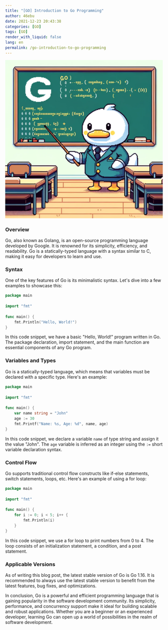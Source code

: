 ```yaml
---
title: "[GO] Introduction to Go Programming"
author: 46ebu
date: 2021-12-23 20:43:38 
categories: [GO]
tags: [GO]
render_with_liquid: false
lang: en
permalink: /go-introduction-to-go-programming
---
```


![Intro](/assets/img/post/go.png)
### Overview
Go, also known as Golang, is an open-source programming language developed by Google. It is renowned for its simplicity, efficiency, and readability. Go is a statically-typed language with a syntax similar to C, making it easy for developers to learn and use. 

### Syntax
One of the key features of Go is its minimalistic syntax. Let's dive into a few examples to showcase this:

```go
package main

import "fmt"

func main() {
    fmt.Println("Hello, World!")
}
```

In this code snippet, we have a basic "Hello, World!" program written in Go. The package declaration, import statement, and the main function are essential components of any Go program.

### Variables and Types
Go is a statically-typed language, which means that variables must be declared with a specific type. Here's an example:

```go
package main

import "fmt"

func main() {
    var name string = "John"
    age := 30
    fmt.Printf("Name: %s, Age: %d", name, age)
}
```

In this code snippet, we declare a variable `name` of type string and assign it the value "John". The `age` variable is inferred as an integer using the `:=` short variable declaration syntax.

### Control Flow
Go supports traditional control flow constructs like if-else statements, switch statements, loops, etc. Here's an example of using a for loop:

```go
package main

import "fmt"

func main() {
    for i := 0; i < 5; i++ {
        fmt.Println(i)
    }
}
```

In this code snippet, we use a for loop to print numbers from 0 to 4. The loop consists of an initialization statement, a condition, and a post statement.

### Applicable Versions
As of writing this blog post, the latest stable version of Go is Go 1.16. It is recommended to always use the latest stable version to benefit from the latest features, bug fixes, and optimizations.

In conclusion, Go is a powerful and efficient programming language that is gaining popularity in the software development community. Its simplicity, performance, and concurrency support make it ideal for building scalable and robust applications. Whether you are a beginner or an experienced developer, learning Go can open up a world of possibilities in the realm of software development.